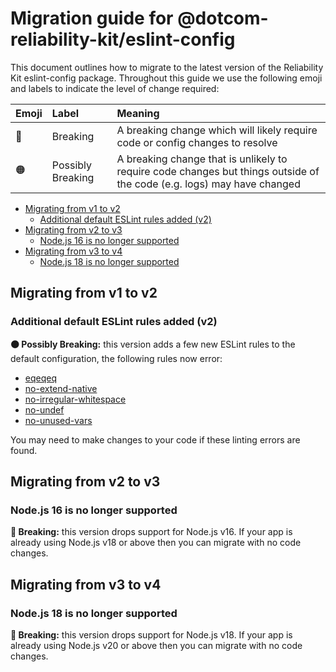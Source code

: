 
# Migration guide for @dotcom-reliability-kit/eslint-config

This document outlines how to migrate to the latest version of the Reliability Kit eslint-config package. Throughout this guide we use the following emoji and labels to indicate the level of change required:

Emoji           | Label             | Meaning
----------------|:------------------|:-------
:red_circle:    | Breaking          | A breaking change which will likely require code or config changes to resolve
:orange_circle: | Possibly Breaking | A breaking change that is unlikely to require code changes but things outside of the code (e.g. logs) may have changed

* [Migrating from v1 to v2](#migrating-from-v1-to-v2)
  * [Additional default ESLint rules added (v2)](#additional-default-eslint-rules-added-v2)
* [Migrating from v2 to v3](#migrating-from-v2-to-v3)
  * [Node.js 16 is no longer supported](#nodejs-16-is-no-longer-supported)
* [Migrating from v3 to v4](#migrating-from-v3-to-v4)
  * [Node.js 18 is no longer supported](#nodejs-18-is-no-longer-supported)


## Migrating from v1 to v2

### Additional default ESLint rules added (v2)

**:orange_circle: Possibly Breaking:** this version adds a few new ESLint rules to the default configuration, the following rules now error:

* [eqeqeq](https://eslint.org/docs/latest/rules/eqeqeq)
* [no-extend-native](https://eslint.org/docs/latest/rules/no-extend-native)
* [no-irregular-whitespace](https://eslint.org/docs/latest/rules/no-irregular-whitespace)
* [no-undef](https://eslint.org/docs/latest/rules/no-undef)
* [no-unused-vars](https://eslint.org/docs/latest/rules/no-unused-vars)

You may need to make changes to your code if these linting errors are found.


## Migrating from v2 to v3

### Node.js 16 is no longer supported

**:red_circle: Breaking:** this version drops support for Node.js v16. If your app is already using Node.js v18 or above then you can migrate with no code changes.


## Migrating from v3 to v4

### Node.js 18 is no longer supported

**:red_circle: Breaking:** this version drops support for Node.js v18. If your app is already using Node.js v20 or above then you can migrate with no code changes.

